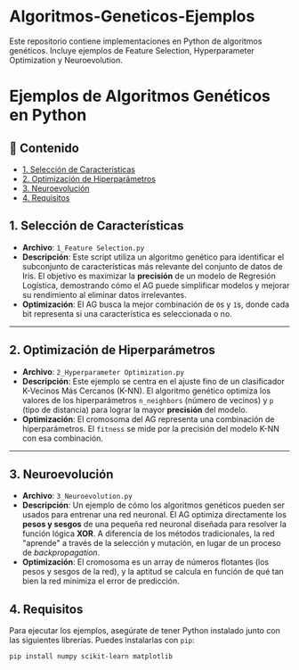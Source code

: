 # Algoritmos-Geneticos-Ejemplos
Este repositorio contiene implementaciones en Python de algoritmos genéticos. Incluye ejemplos de Feature Selection, Hyperparameter Optimization y Neuroevolution.
# Ejemplos de Algoritmos Genéticos en Python

## 📜 Contenido

* [1. Selección de Características](#1-selección-de-características)
* [2. Optimización de Hiperparámetros](#2-optimización-de-hiperparámetros)
* [3. Neuroevolución](#3-neuroevolución)
* [4. Requisitos](#4-requisitos)

## 1. Selección de Características

-   **Archivo**: `1_Feature Selection.py`
-   **Descripción**: Este script utiliza un algoritmo genético para identificar el subconjunto de características más relevante del conjunto de datos de Iris. El objetivo es maximizar la **precisión** de un modelo de Regresión Logística, demostrando cómo el AG puede simplificar modelos y mejorar su rendimiento al eliminar datos irrelevantes.
-   **Optimización**: El AG busca la mejor combinación de `0`s y `1`s, donde cada bit representa si una característica es seleccionada o no.

---
## 2. Optimización de Hiperparámetros

-   **Archivo**: `2_Hyperparameter Optimization.py`
-   **Descripción**: Este ejemplo se centra en el ajuste fino de un clasificador K-Vecinos Más Cercanos (K-NN). El algoritmo genético optimiza los valores de los hiperparámetros `n_neighbors` (número de vecinos) y `p` (tipo de distancia) para lograr la mayor **precisión** del modelo.
-   **Optimización**: El cromosoma del AG representa una combinación de hiperparámetros. El `fitness` se mide por la precisión del modelo K-NN con esa combinación.

---
## 3. Neuroevolución

-   **Archivo**: `3_Neuroevolution.py`
-   **Descripción**: Un ejemplo de cómo los algoritmos genéticos pueden ser usados para entrenar una red neuronal. El AG optimiza directamente los **pesos y sesgos** de una pequeña red neuronal diseñada para resolver la función lógica **XOR**. A diferencia de los métodos tradicionales, la red "aprende" a través de la selección y mutación, en lugar de un proceso de *backpropagation*.
-   **Optimización**: El cromosoma es un array de números flotantes (los pesos y sesgos de la red), y la aptitud se calcula en función de qué tan bien la red minimiza el error de predicción.

## 4. Requisitos

Para ejecutar los ejemplos, asegúrate de tener Python instalado junto con las siguientes librerías. Puedes instalarlas con `pip`:

```bash
pip install numpy scikit-learn matplotlib
```
